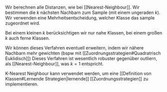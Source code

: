 Wir berechnen alle Distanzen, wie bei [[Nearest-Neighbour]]. Wir bestimmen die $k$ nächsten Nachbarn zum Sample (mit einem ungeraden $k$). Wir verwenden eine Mehrheitsentscheidung, welcher Klasse das sample zugeordnet wird.

Bei einem kleinen $k$ berücksichtigen wir nur nahe Klassen, bei einem großen $k$ auch ferne Klassen.

Wir können dieses Verfahren eventuell erweitern, indem wir nähere Nachbarn mehr gewichten (bspw mit [[Zuordnungsstrategien#Quadratrisch Euklidisch]])
Dieses Verfahren ist wesentlich robuster gegenüber outliern, als [[Nearest-Neighbour]], was $k=1$ entspricht.

K-Nearest Neighbour kann verwendet werden, um eine [[Definition von Klassen#Lernende Strategien|lernende]] [[Zuordnungsstrategien]] zu implementieren.